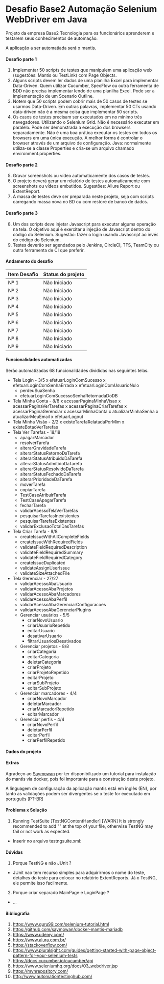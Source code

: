 # Desafio Base2 Automação Selenium WebDriver em Java

Projeto da empresa Base2 Tecnologia para os funcionários aprenderem e testarem seus conhecimentos de automação.

A aplicação a ser automatiada será o mantis.

#### Desafio parte 1

1. Implementar 50 scripts de testes que manipulem uma aplicação web (sugestões: Mantis ou TestLink) com Page Objects.
2. Alguns scripts devem ler dados de uma planilha Excel para implementar Data-Driven.
Quem utilizar Cucumber, SpecFlow ou outra ferramenta de BDD não precisa implementar lendo de uma planilha Excel. Pode ser a implementação de um Scenario Outline.
3. Notem que 50 scripts podem cobrir mais de 50 casos de testes se usarmos Data-Driven. Em outras palavras, implementar 50 CTs usando data-driven não é a mesma coisa que implementar 50 scripts.
4. Os casos de testes precisam ser executados em no mínimo três navegadores. Utilizando o Selenium Grid.
Não é necessário executar em paralelo. Pode ser demonstrada a execução dos browsers separadamente.
Não é uma boa prática executar os testes em todos os browsers em uma única execução. A melhor forma é controlar o browser através de um arquivo de configuração.
Java: normalmente utiliza-se a classe Properties e cria-se um arquivo chamado environment.properties.

#### Desafio parte 2

5. Gravar screenshots ou vídeo automaticamente dos casos de testes.
6. O projeto deverá gerar um relatório de testes automaticamente com screenshots ou vídeos embutidos. Sugestões: Allure Report ou ExtentReport.
7. A massa de testes deve ser preparada neste projeto, seja com scripts carregando massa nova no BD ou com restore de banco de dados.


#### Desafio parte 3

8. Um dos scripts deve injetar Javascript para executar alguma operação na tela. O objetivo aqui é exercitar a injeção de Javascript dentro do código do Selenium.
Sugestão: fazer o login usando Javascript ao invés do código do Selenium.
9. Testes deverão ser agendados pelo Jenkins, CircleCI, TFS, TeamCity ou outra ferramenta de CI que preferir.

#### Andamento do desafio

| Item Desafio   | Status do projeto |
| -------------- | ----------------- |
| Nº 1           | Não Iniciado      |
| Nº 2           | Não Iniciado      |
| Nº 3           | Não Iniciado      |
| Nº 4           | Não Iniciado      |
| Nº 5           | Não Iniciado      |
| Nº 6           | Não Iniciado      |
| Nº 7           | Não Iniciado      |
| Nº 8           | Não Iniciado      |
| Nº 9           | Não Iniciado      |

#### Funcionalidades automatizadas

Serão automatizadas 68 funcionalidades divididas nas seguintes telas.

- Tela Login - 3/5
	x efetuarLoginComSucesso
	x efetuarLoginComSenhaErrada
	x efetuarLoginComUsuarioNulo
	- perdeuSuaSenha
	- efetuarLoginComSucessoSenhaRetornadaDoDB
- Tela Minha Conta - 8/8
	x acessarPaginaMinhaVisao
	x acessarPaginaVerTarefas
	x acessarPaginaCriarTarefas
	x acessarPaginaGerenciar
	x acessarMinhaConta
	x atualizarMinhaSenha
	x atualizarMeuEmail
	x efetuarLogout
- Tela Minha Visão - 2/2
	x existeTarefaRelatadaPorMim
	x existeBotaoVerTarefas
- Tela Ver Tarefas - 18/18
	- apagarMarcador
	- resolverTarefa
	- alterarGravidadeTarefa
	- alterarStatusRetornoDaTarefa
	- alterarStatusAtribuidoDaTarefa
	- alterarStatusAdmitidoDaTarefa
	- alterarStatusResolvidoDaTarefa
	- alterarStatusFechadoDaTarefa
	- alterarPrioridadeDaTarefa
	- moverTarefa
	- copiarTarefa
	- TestCaseAtribuirTarefa
	- TestCaseApagarTarefa
	- fecharTarefa
	- validarAcessoTelaVerTarefas
	- pesquisarTarefasInexistentes
	- pesquisarTarefasExistentes
	- validarExclusaoTotalDasTarefas
- Tela Criar Tarefa - 8/8
	- createIssueWithAllCompleteFields
	- createIssueWithRequiredFields
	- validateFieldRequiredDescription
	- validateFieldRequiredSummary
	- validateFieldRequiredCategory
	- createIssueDuplicated
	- validateAssignUserIssue
	- validateSizeAttachedFile
- Tela Gerenciar - 27/27
	- validarAcessoAbaUsuario
	- validarAcessoAbaProjetos
	- validarAcessoAbaMarcadores
	- validarAcessoAbaPerfil
	- validarAcessoAbaGerenciarConfiguracoes
	- validarAcessoAbaGerenciarPlugins
	+ Gerenciar usuários - 5/5
	    - criarNovoUsuario
	    - criarUsuarioRepetido
	    - editarUsuario
	    - desativarUsuario
	    - filtrarUsuariosDesativados
  	+ Gerenciar projetos - 8/8
	    - criarCategoria
	    - editarCategoria
	    - deletarCategoria
	    - criarProjeto
	    - criarProjetoRepetido
	    - editarProjeto
	    - criarSubProjeto
	    - editarSubProjeto
  	+ Gerenciar marcadores - 4/4
	    - criarNovoMarcador
	    - deletarMarcador
	    - criarMarcadorRepetido
	    - editarMarcador
  	+ Gerenciar perfis - 4/4
	    - criarNovoPerfil
	    - deletarPerfil
	    - editarPerfil
	    - criarPerfilRepetido

#### Dados do projeto


#### Extras

Agradeço ao [Saymowan](https://github.com/saymowan/docker-mantis-mariadb) por ter disponibilizado um tutorial para instalação do mantis via docker, pois foi importante para a construção deste projeto.

A linguagem de configuração da aplicação mantis está em inglês (EN), por tanto as validações podem ser divergentes se o teste for executado em português (PT-BR)

#### Problema x Solução
1) Running TestSuite [TestNGContentHandler] [WARN] It is strongly recommended to add "<!DOCTYPE suite SYSTEM "http://testng.org/testng-1.0.dtd" >" at the top of your file, otherwise TestNG may fail or not work as expected.
  - Inserir no arquivo testngsuite.xml: <!DOCTYPE suite SYSTEM "http://testng.org/testng-1.0.dtd" >

#### Dúvidas
1) Porque TestNG e não JUnit ?
  - JUnit nao tem recurso simples para adquirirmos o nome do teste, detalhes do teste para colocar no relatório ExtentReports. Já o TestNG, ele permite isso facilmente.
2) Porque criar separado MainPage e LoginPage ? 
  - ...

#### Bibliografia

1. https://www.guru99.com/selenium-tutorial.html
2. https://github.com/saymowan/docker-mantis-mariadb
3. https://www.udemy.com/
4. https://www.alura.com.br/
5. https://stackoverflow.com/
6. https://www.pluralsight.com/guides/getting-started-with-page-object-pattern-for-your-selenium-tests
7. https://docs.cucumber.io/cucumber/api
8. https://www.seleniumhq.org/docs/03_webdriver.jsp
9. https://mvnrepository.com/
10. http://www.automationtestinghub.com/

